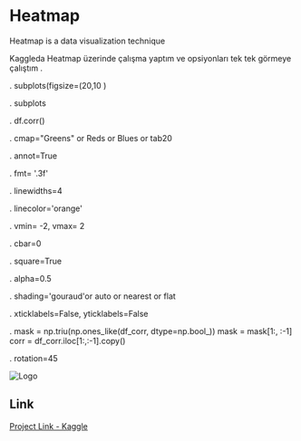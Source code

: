 # Heatmap 

Heatmap is a data visualization technique

Kaggleda Heatmap üzerinde çalışma yaptım ve opsiyonları tek tek görmeye çalıştım .

. subplots(figsize=(20,10 )

. subplots

. df.corr()

. cmap="Greens" or Reds or Blues or tab20

. annot=True

. fmt= '.3f'

. linewidths=4

. linecolor='orange'

. vmin= -2, vmax= 2

. cbar=0

. square=True

. alpha=0.5  

. shading='gouraud'or auto or nearest or flat 

. xticklabels=False, yticklabels=False

. mask = np.triu(np.ones_like(df_corr, dtype=np.bool_))
mask = mask[1:, :-1]
corr = df_corr.iloc[1:,:-1].copy()

. rotation=45






![Logo](https://blogger.googleusercontent.com/img/a/AVvXsEibHARzG-pjqYzDQQnvsnY4exEnhD3VUZJxfQl--lMaOUBpbc6ygLohR_oz9DkLnA85Z1XN4NA-WF-NWEomv5_f9rrNQeGH23HMXDH-p5I_0AR6eSrDTi-R36tHdGZYU8z9FOF2JDFK1QfLBba6N1sihO0IVg15yjfbBvrlNDpgmh8fPIUo3aNjsoAUpQ)

    
## Link

[Project Link - Kaggle](https://www.kaggle.com/adoger/heatmap-is-a-data-visualization-technique)
